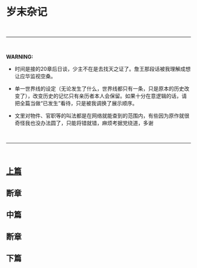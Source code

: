 # 岁末杂记


<br>

***

<br>

**WARNING:**

* 时间是接的20章后日谈，少主不在是去找天之证了。詹王那段话被我理解成想让应华监视空桑。

* 单一世界线的设定（无论发生了什么，世界线都只有一条，只是原本的历史改变了），改变历史的记忆只有亲历者本人会保留。如果十分在意逻辑的话，请把全篇当做“已发生”看待，只是被我调换了展示顺序。

* 文里对物件、官职等的叫法都是在网络就能查到的范围内，有些因为原作就很奇怪我也没办法圆了，只能将错就错，麻烦考据党绕道，多谢
<br>


***

<br>

## [上篇](https://liangzhixiaotutu.github.io/chapter_4.1.1.1.html "Title")

## 断章

## 中篇

## 断章

## 下篇
